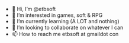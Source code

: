 - 👋 Hi, I’m @etbsoft
- 👀 I’m interested in games, soft & RPG
- 🌱 I’m currently learning (A LOT and nothing)
- 💞️ I’m looking to collaborate on whatever I can
- 📫 How to reach me etbsoft at gmaildot con

